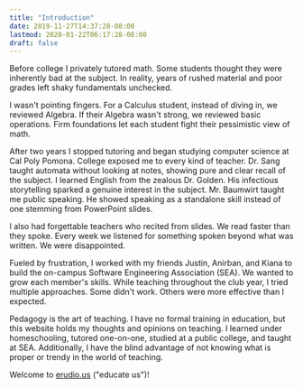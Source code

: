 ```yaml
---
title: "Introduction"
date: 2019-11-27T14:37:28-08:00
lastmod: 2020-01-22T06:17:28-08:00
draft: false
---
```


Before college I privately tutored math. Some students thought they were inherently bad at the subject. In reality, years of rushed material and poor grades left shaky fundamentals unchecked. 

I wasn't pointing fingers. For a Calculus student, instead of diving in, we reviewed Algebra. If their Algebra wasn't strong, we reviewed basic operations. Firm foundations let each student fight their pessimistic view of math.

After two years I stopped tutoring and began studying computer science at Cal Poly Pomona. College exposed me to every kind of teacher. Dr. Sang taught automata without looking at notes, showing pure and clear recall of the subject. I learned English from the zealous Dr. Golden. His infectious storytelling sparked a genuine interest in the subject. Mr. Baumwirt taught me public speaking. He showed speaking as a standalone skill instead of one stemming from PowerPoint slides.

I also had forgettable teachers who recited from slides. We read faster than they spoke. Every week we listened for something spoken beyond what was written. We were disappointed.

Fueled by frustration, I worked with my friends Justin, Anirban, and Kiana to build the on-campus Software Engineering Association (SEA). We wanted to grow each member's skills. While teaching throughout the club year, I tried multiple approaches. Some didn't work. Others were more effective than I expected.

Pedagogy is the art of teaching. I have no formal training in education, but this website holds my thoughts and opinions on teaching. I learned under homeschooling, tutored one-on-one, studied at a public college,  and taught at SEA. Additionally, I have the blind advantage of not knowing what is proper or trendy in the world of teaching.

Welcome to [erudio.us](..) ("educate us")!